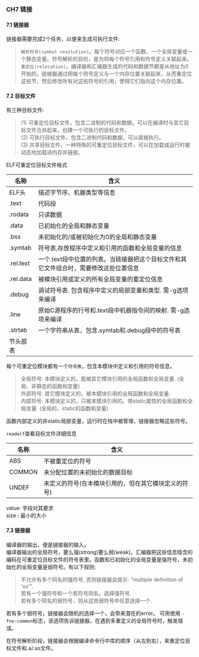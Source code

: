 ### CH7 链接

#### 7.1 链接器

链接器需要完成2个任务，以便来生成可执行文件:
> `解析符号(symbol resolution)`。每个符号对应一个函数、一个全局变量或一个静态变量。符号解析的目的，是为将每个符号引用和符号定义关联起来。<br/>
> `重定位(relocation)`。编译器和汇编器生成的代码和数据节都是从地址为0开始的。链接器通过把每个符号定义与一个内存位置关联起来，从而重定位这些节，然后修改所有对这些符号的引用，使得它们指向这个内存位置。

#### 7.2 目标文件

有三种目标文件: <br/>
> (1) 可重定位目标文件，包含二进制的代码和数据。可以在编译时与其它目标文件合并起来，创建一个可执行的目标文件。<br/>
> (2) 可执行目标文件，包含二进制代码和数据，可以直接执行。<br/>
> (3) 共享目标文件，一种特殊的可重定位目标文件，可以在加载或运行时被动态地加载进内存并链接。<br/>

ELF可重定位目标文件格式

名称     | 含义 | 
---------|------|
ELF头    | 描述字节序、机器类型等信息
.text    | 代码段
.rodata  | 只读数据
.data    | 已初始化的全局和静态变量
.bss     | 未初始化的/或被初始化为0的全局和静态变量
.symtab  | 符号表,存放程序中定义和引用的函数和全局变量的信息
.rel.text| 一个.text段中位置的列表。当链接器把这个目标文件和其它文件组合时，需要修改这些位置信息
.rel.data| 被模块引用或定义的所有全局变量的重定位信息
.debug   | 调试符号表. 包含程序中定义的局部变量和类型. 需-g选项来编译
.line    | 原始C源程序的行号和.text段中机器指令间的映射. 需-g选项来编译
.strtab  | 一个字符串从表，包含.symtab和.debug段中的符号表
节头部表 | |

每个可重定位模块都有一个`符号表`，包含本模块中定义和引用的符号信息。
> 全局符号: 本模块定义的，能被其它模块引用的全局函数和全局变量. (全局、非静态的函数和变量) <br/>
> 外部符号: 其它模块定义的，被本模块引用的全局函数和全局变量. <br/>
> 内部符号: 本模块定义的，只被本模块引用的。带static属性的全局函数和全局变量. (全局的、static的函数和变量)<br/>

函数内部定义的非static局部变量，运行时在栈中被管理，链接器忽略这些符号。


`readelf`查看目标文件详细信息

名称  | 含义
------|----------------|
ABS   |不被重定位的符号
COMMON|未分配位置的未初始化的数据目标
UNDEF |未定义的符号(在本模块引用的，但在其它模块定义的符号)

value: 字段对其要求 <br/>
size : 最小的大小 <br/>

#### 7.3 链接器
编译器的输出，便是链接器的输入。<br/>
编译器输出的全局符号，要么强(strong)要么弱(weak)，汇编器把这些信息隐含的编码在可重定位目标文件的符号表里。函数和已初始化的全局变量是强符号，未初始化的全局变量是弱符号。有以下规则: <br/>
> 不允许有多个同名的强符号, 否则链接器会提示: "multiple definition of 'xx'". <br/>
> 若有一个强符号和一个若符号同名，选择强符号. <br/>
> 若有多个同名的弱符号，则从这些弱符号中任意选择一个. <br/>

若有多个弱符号，链接器会随机的选择一个，会带来潜在的error。
可用使用 `-fno-common`标志，该选项告诉链接器，在遇到多重定义的全局符号时，触发错误。

在符号解析阶段，链接器会根据编译命令行中库的顺序（从左到右），来重定位目标文件和.a/.so文件。

